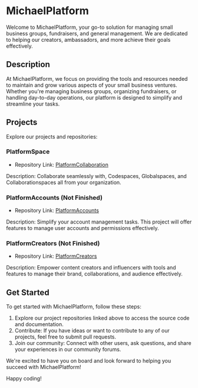 # MichaelPlatform

Welcome to MichaelPlatform, your go-to solution for managing small business groups, fundraisers, and general management. We are dedicated to helping our creators, ambassadors, and more achieve their goals effectively.

## Description

At MichaelPlatform, we focus on providing the tools and resources needed to maintain and grow various aspects of your small business ventures. Whether you're managing business groups, organizing fundraisers, or handling day-to-day operations, our platform is designed to simplify and streamline your tasks.

## Projects

Explore our projects and repositories:

### PlatformSpace
- Repository Link: [PlatformCollaboration](https://github.com/MichaelPlatform/PlatformCollaboration)

Description: Collaborate seamlessly with, Codespaces, Globalspaces, and Collaborationspaces all from your organization.

### PlatformAccounts (Not Finished)
- Repository Link: [PlatformAccounts](https://github.com/MichaelPlatform/PlatformAccounts)

Description: Simplify your account management tasks. This project will offer features to manage user accounts and permissions effectively.

### PlatformCreators (Not Finished)
- Repository Link: [PlatformCreators](https://github.com/MichaelPlatform/PlatformCreators)

Description: Empower content creators and influencers with tools and features to manage their brand, collaborations, and audience effectively.

## Get Started

To get started with MichaelPlatform, follow these steps:

1. Explore our project repositories linked above to access the source code and documentation.
2. Contribute: If you have ideas or want to contribute to any of our projects, feel free to submit pull requests.
3. Join our community: Connect with other users, ask questions, and share your experiences in our community forums.

We're excited to have you on board and look forward to helping you succeed with MichaelPlatform!

Happy coding!
